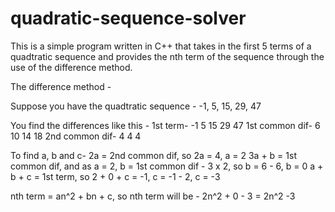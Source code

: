 # quadratic-sequence-solver
This is a simple program written in C++ that takes in the first 5 terms of a quadtratic sequence and provides the nth term of the sequence through the use of the difference method.

The difference method - 

Suppose you have the quadtratic sequence - -1, 5, 15, 29, 47

You find the differences like this - 
1st term-				 -1   5   15   29   47
1st common dif-     6   10   14   18
2nd common dif-       4    4    4 

To find a, b and c-
2a = 2nd common dif, so 2a = 4, a = 2
3a + b = 1st common dif, and as a = 2, b = 1st common dif - 3 x 2, so b = 6 - 6, b = 0
a + b + c = 1st term, so 2 + 0 + c = -1, c = -1 - 2, c = -3

nth term = an^2 + bn + c, so nth term will be - 2n^2 + 0 - 3 = 2n^2 -3
